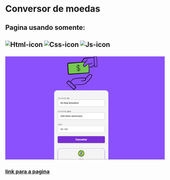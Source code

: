 # Conversor de moedas
<h2> Pagina usando somente: <h2>
  
<img src="https://img.shields.io/badge/HTML5-E34F26?style=for-the-badge&logo=html5&logoColor=white" alt="Html-icon"/>
<img src="https://img.shields.io/badge/CSS3-1572B6?style=for-the-badge&logo=css3&logoColor=white" alt="Css-icon"/> 
<img src="https://img.shields.io/badge/JavaScript-F7DF1E?style=for-the-badge&logo=javascript&logoColor=black" alt="Js-icon"/>
<br>
<br>
  
<img src="https://github.com/DaniAlves27/conversorMoney/blob/main/assets/Captura%20de%20tela%202024-01-02%20184412.png?raw=true" alt="print-pag"/>

<a href="https://danialves27.github.io/conversorMoney/"><h3> link para a pagina </h3></a>
